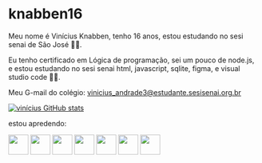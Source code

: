 # knabben16

Meu nome é Vinícius Knabben, tenho 16 anos, estou estudando no sesi senai de São José 👨‍🎓.
  
  Eu tenho certificado em Lógica de programação, sei um pouco de node.js, e estou estudando no sesi senai html, javascript, sqlite, figma, e visual studio code 👨‍💻.
  
  Meu G-mail do colégio: vinicius_andrade3@estudante.sesisenai.org.br
  

[![vinícius GitHub stats](https://github-readme-stats.vercel.app/api?username=knabben16)](https://github.com/Knabben16/github-readme-stats)

estou apredendo:

<img src="https://cdn.jsdelivr.net/gh/devicons/devicon/icons/vscode/vscode-original-wordmark.svg" height="40" width="40"/>
<img src="https://cdn.jsdelivr.net/gh/devicons/devicon/icons/figma/figma-original.svg" height="40" width="40"/>
<img src="https://cdn.jsdelivr.net/gh/devicons/devicon/icons/github/github-original.svg" height="40" width="40"/>
<img src="https://cdn.jsdelivr.net/gh/devicons/devicon/icons/javascript/javascript-original.svg" height="40" width="40"/>
<img src="https://cdn.jsdelivr.net/gh/devicons/devicon/icons/linux/linux-original.svg" height="40" width="40"/>
<img src="https://cdn.jsdelivr.net/gh/devicons/devicon/icons/nodejs/nodejs-original-wordmark.svg" height="40" width="40"/>
<img src="https://cdn.jsdelivr.net/gh/devicons/devicon/icons/sqlite/sqlite-original-wordmark.svg" height="40" width="40"/>
